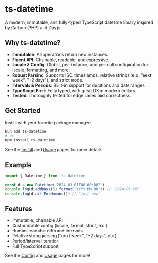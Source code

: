 # ts-datetime

A modern, immutable, and fully-typed TypeScript datetime library inspired by Carbon (PHP) and Day.js.

## Why ts-datetime?

- **Immutable**: All operations return new instances.
- **Fluent API**: Chainable, readable, and expressive.
- **Locale & Config**: Global, per-instance, and per-call configuration for locale, formatting, and more.
- **Robust Parsing**: Supports ISO, timestamps, relative strings (e.g. "next week", "+2 days"), and strict mode.
- **Intervals & Periods**: Built-in support for durations and date ranges.
- **TypeScript First**: Fully typed, with great DX in modern editors.
- **Tested**: Thoroughly tested for edge cases and correctness.

## Get Started

Install with your favorite package manager:

```sh
bun add ts-datetime
# or
npm install ts-datetime
```

See the [Install](./install.md) and [Usage](./usage.md) pages for more details.

## Example

```ts
import { Datetime } from 'ts-datetime'

const d = new Datetime('2024-01-01T00:00:00Z')
console.log(d.addDays(5).format('YYYY-MM-DD')) // "2024-01-06"
console.log(d.diffForHumans()) // "just now"
```

## Features

- Immutable, chainable API
- Customizable config (locale, format, strict, etc.)
- Human-readable diffs and intervals
- Relative string parsing ("next week", "+2 days", etc.)
- Period/interval iteration
- Full TypeScript support

See the [Config](./config.md) and [Usage](./usage.md) pages for more!
